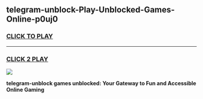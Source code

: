 
## telegram-unblock-Play-Unblocked-Games-Online-p0uj0
<h3>
<a href="https://premium76.site?title=telegram-unblock&ref=25A">CLICK TO PLAY</a></h3>
<hr>

<h3>
<a href="https://premium76.site?title=telegram-unblock&ref=25A">CLICK 2 PLAY</a>
  
</h3>

<a href="https://premium76.site?title=telegram-unblock&ref=25A"><img src="https://clearcache.store/games.png"></a>


**telegram-unblock games unblocked: Your Gateway to Fun and Accessible Online Gaming**
